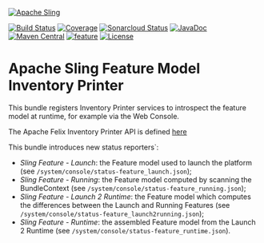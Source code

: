 [![Apache Sling](https://sling.apache.org/res/logos/sling.png)](https://sling.apache.org)

&#32;[![Build Status](https://ci-builds.apache.org/job/Sling/job/modules/job/sling-org-apache-sling-feature-inventoryprinter/job/master/badge/icon)](https://ci-builds.apache.org/job/Sling/job/modules/job/sling-org-apache-sling-feature-inventoryprinter/job/master/)&#32;[![Coverage](https://sonarcloud.io/api/project_badges/measure?project=apache_sling-org-apache-sling-feature-inventoryprinter&metric=coverage)](https://sonarcloud.io/dashboard?id=apache_sling-org-apache-sling-feature-inventoryprinter)&#32;[![Sonarcloud Status](https://sonarcloud.io/api/project_badges/measure?project=apache_sling-org-apache-sling-feature-inventoryprinter&metric=alert_status)](https://sonarcloud.io/dashboard?id=apache_sling-org-apache-sling-feature-inventoryprinter)&#32;[![JavaDoc](https://www.javadoc.io/badge/org.apache.sling/org.apache.sling.feature.inventoryprinter.svg)](https://www.javadoc.io/doc/org.apache.sling/org-apache-sling-feature-inventoryprinter)&#32;[![Maven Central](https://maven-badges.herokuapp.com/maven-central/org.apache.sling/org.apache.sling.feature.inventoryprinter/badge.svg)](https://search.maven.org/#search%7Cga%7C1%7Cg%3A%22org.apache.sling%22%20a%3A%22org.apache.sling.feature.inventoryprinter%22)&#32;[![feature](https://sling.apache.org/badges/group-feature.svg)](https://github.com/apache/sling-aggregator/blob/master/docs/group/feature.md) [![License](https://img.shields.io/badge/License-Apache%202.0-blue.svg)](https://www.apache.org/licenses/LICENSE-2.0)

# Apache Sling Feature Model Inventory Printer

This bundle registers Inventory Printer services to introspect the feature model at runtime, for example via the Web Console.

The Apache Felix Inventory Printer API is defined [here](https://github.com/apache/felix/blob/trunk/inventory/src/main/java/org/apache/felix/inventory/InventoryPrinter.java)

This bundle introduces new status reporters`:

 * _Sling Feature - Launch_: the Feature model used to launch the platform (see `/system/console/status-feature_launch.json`);
 * _Sling Feature - Running_: the Feature model computed by scanning the BundleContext (see `/system/console/status-feature_running.json`);
 * _Sling Feature - Launch 2 Runtime_: the Feature model which computes the differences between the Launch and Running Features (see `/system/console/status-feature_launch2running.json`);
 * _Sling Feature - Runtime_: the assembled Feature model from the Launch 2 Runtime (see `/system/console/status-feature_runtime.json`).

